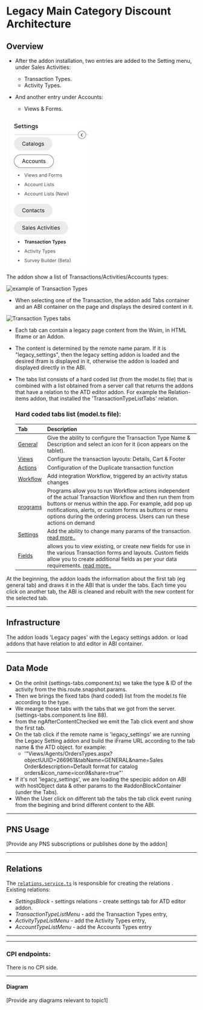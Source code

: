 # Legacy Main Category Discount Architecture

## Overview
- After the addon installation, two entries are added to the Setting menu, under Sales Activities:

    - Transaction Types.
    - Activity Types.

- And another entry under Accounts:
    - Views & Forms.

![settings menu new entries](image-1.png)

The addon show a list of Transactions/Activities/Accounts types:

![example of Transaction Types](https://support.pepperi.com/hc/article_attachments/4414103163538)

- When selecting one of the Transaction, the addon add Tabs container and an ABI container on the page and displays the desired content in it.

![Transaction Types tabs](https://support.pepperi.com/hc/article_attachments/6816543067676)

- Each tab can contain a legacy page content from the Wsim, in HTML Iframe or an Addon.

- The content is determined by the remote name param. If it is "legacy_settings", then the legacy setting addon is loaded and the desired ifram is displayed in it, otherwise the addon is loaded and displayed directly in the ABI.

- The tabs list consists of a hard coded list (from the model.ts file) that is combined with a list obtained from a server call that returns the addons that have a relation to the ATD editor addon.
        For example the Relation-items addon, that installed the 'TransactionTypeListTabs' relation. 

    ### Hard coded tabs list (model.ts file): ###

    | Tab | Description |
    |-------- |------------ |
    | [General](https://settings.pepperi.com/Views/Agents/OrdersTypes.aspx?objectUUID=277946&tabName=GENERAL) | Give the ability to  configure the Transaction Type Name & Description and select an icon for it (icon appears on the tablet). |
    | [Views](https://settings.pepperi.com/Views/Agents/OrdersTypes.aspx?objectUUID=277946&tabName=Views) | Configure the transaction layouts: Details, Cart & Footer |
    | [Actions](https://settings.pepperi.com/Views/Agents/OrdersTypes.aspx?objectUUID=277946&tabName=ACTIONS) | Configuration of the Duplicate transaction function |
    | [Workflow](https://settings.pepperi.com/Views/Agents/OrdersTypes.aspx?objectUUID=277946&tabName=WORKFLOW) | Add integration Workflow, triggered by an activity status changes |
    | [programs](https://settings.pepperi.com/Views/Agents/OrdersTypes.aspx?objectUUID=277946&tabName=PROGRAM) | Programs allow you to run Workflow actions independent of the actual Transaction Workflow and then run them from buttons or menus within the app. For example, add pop up notifications, alerts, or custom forms as buttons or menu options during the ordering process. Users can run these actions on demand |
    | [Settings](https://settings.pepperi.com/Views/Agents/OrdersTypes.aspx?objectUUID=277946&tabName=SETTINGS) | Add the ability to change many params of the transaction. [read more..](https://support.pepperi.com/hc/en-us/articles/201820207-Sales-Transaction-Types-Actions-Workflows-Programs-and-Settings#_Toc536721172)|
    | [Fields](https://settings.pepperi.com/Views/Agents/OrdersTypes.aspx?objectUUID=277946&tabName=FIELDS) | allows you to view existing, or create new fields for use in the various Transaction forms and layouts. Custom fields allow you to create additional fields as per your data requirements. [read more..](https://support.pepperi.com/hc/en-us/articles/201820207-Sales-Transaction-Types-Actions-Workflows-Programs-and-Settings#_Toc536721172) |

At the beginning, the addon loads the information about the first tab (eg general tab) and draws it in the ABI that is under the tabs. Each time you click on another tab, the ABI is cleaned and rebuilt with the new content for the selected tab.

---

## Infrastructure

The addon loads 'Legacy pages' with the Legacy settings addon. or load addons that have relation to atd editor in ABI container.

---

## Data Mode

- On the onInit (settings-tabs.component.ts) we take the type & ID of the activity from the this.route.snapshot.params.
- Then we brings the fixed tabs (hard coded) list from the model.ts file according to the type.
- We mearge those tabs with the tabs that we got from the server. (settings-tabs.component.ts line 88).
- from the ngAfterContentChecked we emit the Tab click event and show the first tab.
- On the tab click if the remote name is 'legacy_settings' we are running the Legacy Setting addon and build the iFrame URL according to the tab name & the ATD object. for example:
     - '"Views/Agents/OrdersTypes.aspx?objectUUID=266961&tabName=GENERAL&name=Sales Order&description=Default format for catalog orders&icon_name=icon9&share=true"'
- If it's not 'legacy_settings', we are loading the specipic addon on ABI with hostObject data & other params to the #addonBlockContainer (under the Tabs).
- When the User click on different tab the tabs the tab click event runing from the begining and brind different content to the ABI. 

---

## PNS Usage

[Provide any PNS subscriptions or publishes done by the addon]

---

## Relations
The  [`relations.service.ts`](../server-side/services/relations.service.ts) is responsible for creating the relations .  
Existing relations:
- $SettingsBlock$ - settings relations - create settings tab for ATD editor addon.
- $TransactionTypeListMenu$ - add the Transaction Types entry,
- $ActivityTypeListMenu$ - add the Activity Types entry,
- $AccountTypeListMenu$ - add the Accounts Types entry
---

_____________________________________________________________
### CPI endpoints:

There is no CPI side.
_____________________________________________________________
#### Diagram

[Provide any diagrams relevant to topic1]
